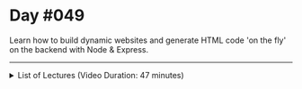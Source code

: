 # Day #049
Learn how to build dynamic websites and generate HTML code 'on the fly' on the backend with Node & Express.

---

<details>
    <summary>List of Lectures (Video Duration: 47 minutes)</summary>
    <ul>
        <li>More About The "JSON" Format</li>
        <li>Reading File Data & Returning Dynamic Responses (Dynamic HTML Code)</li>
        <li>Enhancing the Developer Workflow with "nodemon"</li>
        <li>Summary</li>
        <li>Quiz 12 - Learning Check: ExpressJS Basics</li>
        <hr>
        <li>Module Introduction</li>
        <li>Creating a Starting Project & What Needs To Change</li>
        <li>Setting Up A Basic Express App (incl. Practice)</li>
        <li>Serving HTML Files With Node & Express</li>
    </ul>
</details>